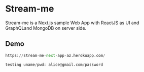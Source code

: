 # Stream-me

Stream-me is a Next.js sample Web App with ReactJS as UI and GraphQLand MongoDB on server side.

## Demo

```python
https://stream-me-next-app-az.herokuapp.com/

testing uname/pwd: alice@gmail.com/password

```
